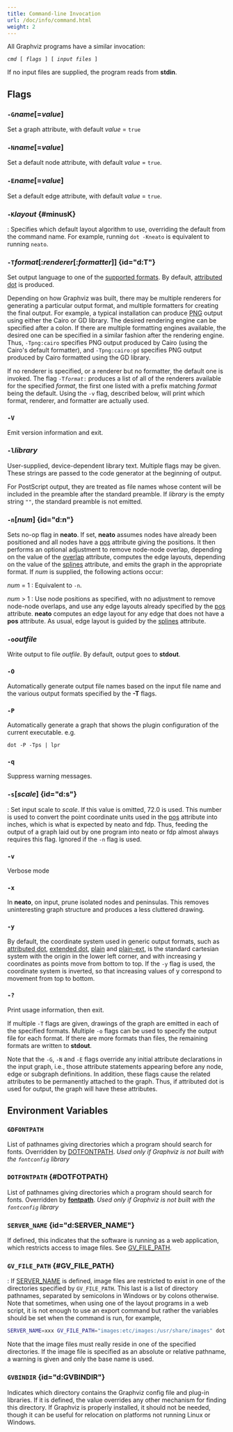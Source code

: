 ```yaml
---
title: Command-line Invocation
url: /doc/info/command.html
weight: 2
---
```

All Graphviz programs have a similar invocation:

<code><i>cmd</i> [ <i>flags</i> ] [ <i>input files</i> ]</code>

If no input files are supplied, the program reads from **stdin**.

## Flags

### `-G`_name_\[=_value_\]

Set a graph attribute, with default _value_ = `true`

### `-N`_name_\[=_value_\]

Set a default node attribute, with default _value_ = `true`.

### `-E`_name_\[=_value_\]

Set a default edge attribute, with default _value_ = `true`.

### `-K`_layout_ {#minusK}
: Specifies which default layout algorithm to use, overriding the default from the command name. For example, running
`dot -Kneato` is equivalent to running `neato`.

### `-T`_format_\[:_renderer_\[:_formatter_\]\] {id="d:T"}

Set output language to one of the [supported formats](output.html).
By default, [attributed dot](output.html#d:dot) is produced.

Depending on how Graphviz was built, there may be multiple renderers for
generating a particular output format, and multiple formatters for 
creating the final output. For example, a typical installation
can produce [PNG](output.html#d:png)
output using either the Cairo or GD library. The desired rendering engine
can be specified after a colon. If there are multiple formatting engines
available, the desired one can be specified in a similar fashion after
the rendering engine. Thus, `-Tpng:cairo` specifies PNG
output produced by Cairo (using the Cairo's default formatter), and 
`-Tpng:cairo:gd` specifies PNG
output produced by Cairo formatted using the GD library.

If no renderer is specified, or a renderer but no formatter, the default one
is invoked. The flag <code>-T<I>format</I>:</code> produces a list of all
of the renderers available for the specified _format_, the first one
listed with a prefix matching _format_ being the default.
Using the `-v` flag, described below, will print which format,
renderer, and formatter are actually used.

### `-V`

Emit version information and exit.

### `-l`_library_

User-supplied, device-dependent library text. Multiple flags may
be given. These strings are passed to the code generator at the
beginning of output. 

For PostScript output, they are treated as file names
whose content will be included in the preamble after the standard preamble.
If _library_ is the empty string `""`, the standard preamble
is not emitted.

### `-n`\[_num_\] {id="d:n"}

Sets no-op flag in **neato**.
If set, **neato** assumes nodes have already been 
positioned and all nodes have a [pos](attrs.html#d:pos)
attribute giving
the positions. It then performs an optional adjustment to remove node-node
overlap, depending on the value of the 
[overlap](attrs.html#d:overlap) attribute, computes the edge
layouts, depending on the value of the 
[splines](attrs.html#d:splines) attribute, and
emits the graph in the appropriate format. If _num_ is supplied,
the following actions occur:

<I>num</I> = 1
: Equivalent to `-n`.

<I>num</I> > 1
: Use node positions as specified, with no adjustment to
remove node-node overlaps, and use any edge layouts already specified
by the [pos](attrs.html#d:pos) attribute. **neato**
computes an edge layout for any edge that does not have a **pos** attribute.
As usual, edge layout is guided by the 
[splines](attrs.html#d:splines) attribute.

### `-o`_outfile_

Write output to file <I>outfile</I>. By default, output goes to
**stdout**.

### `-O`

Automatically generate output file names based on the input
file name and the various output formats specified by the **-T**
flags.

### `-P`

Automatically generate a graph that shows the plugin configuration of
the current executable. e.g.

```
dot -P -Tps | lpr
```

### `-q`

Suppress warning messages.

### `-s`\[_scale_\] {id="d:s"}
: Set input scale to _scale_. If this value is omitted,
  72.0 is used. This number is used to convert the point coordinate
  units used in the [pos](attrs.html#d:pos) attribute
  into inches, which is what is expected by neato and fdp. 
  Thus, feeding the output of a graph laid out by one program into
  neato or fdp almost always requires this flag.
  Ignored if the `-n` flag is used.

### `-v`

Verbose mode

### `-x`

In **neato**, on input, prune isolated nodes and peninsulas.
This removes uninteresting graph structure and produces a less cluttered
drawing.

### `-y`

By default, the coordinate system used in generic output formats, 
such as [attributed dot](output.html#d:dot),
[extended dot](output.html#d:xdot),
[plain](output.html#d:plain) and
[plain-ext](output.html#d:plain-ext),
is the standard cartesian system with the origin in the lower left corner, 
and with increasing y coordinates as points move from bottom to top.
If the `-y` flag is used, the coordinate system is inverted,
so that increasing values of y correspond to movement from top to bottom.

### `-?`

Print usage information, then exit.

If multiple `-T` flags are given, drawings of the graph
are emitted in each of the specified formats. Multiple `-o`
flags can be used to specify the output file for each format. If there
are more formats than files, the remaining formats are written to
**stdout**.

Note that the `-G`,
`-N` and
`-E` flags override any initial attribute declarations
in the input graph,
i.e., those attribute statements appearing before any node, edge or
subgraph definitions.
In addition, these flags cause the related attributes to be permanently
attached to the graph. Thus, if attributed dot is used for
output, the graph will have these attributes.

## Environment Variables

### `GDFONTPATH`

List of pathnames giving directories which a program should search for fonts.
Overridden by [DOTFONTPATH](#d:DOTFONTPATH).
_Used only if Graphviz is not built with the `fontconfig` library_

### `DOTFONTPATH` {#DOTFOTPATH}

List of pathnames giving directories which a program should search for fonts.
Overridden by [**fontpath**](attrs.html#d:fontpath).
_Used only if Graphviz is not built with the `fontconfig` library_

### `SERVER_NAME` {id="d:SERVER_NAME"}

If defined, this indicates that the software is running as a web application,
which restricts access to image files. See 
[GV\_FILE\_PATH](#d:GV_FILE_PATH).

### `GV_FILE_PATH` {#GV_FILE_PATH}
: If [SERVER_NAME](#d:SERVER_NAME) is defined, image files are
  restricted to exist in one of the directories specified by `GV_FILE_PATH`.
  This last is a list of directory pathnames, separated by semicolons in Windows or
  by colons otherwise.
  Note that sometimes, when using one of the layout programs in a web
  script, it is not enough to use an export command but rather the
  variables should be set when the command is run, for example,

  ```bash
  SERVER_NAME=xxx GV_FILE_PATH="images:etc/images:/usr/share/images" dot -Tpng -o x.png x.gv
  ```

  Note that the image files must really reside in one of the specified directories. If the
  image file is specified as an absolute or relative pathname, a warning is given and only
  the base name is used.

### `GVBINDIR` {id="d:GVBINDIR"}

Indicates which directory contains the Graphviz config file and
plug-in libraries. If it is defined, the value overrides any other
mechanism for finding this directory. If Graphviz is properly installed,
it should not be needed, though it can be useful for relocation on
platforms not running Linux or Windows.
